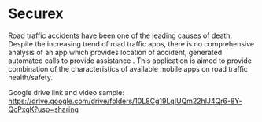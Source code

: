 # Securex
Road traffic accidents have been one of the leading causes of death. Despite the increasing trend of road traffic apps, there is no comprehensive analysis of an app which provides location of accident, generated automated calls to provide assistance . This application is aimed to provide combination of the characteristics of available mobile apps on road traffic health/safety.

Google drive link and video sample: https://drive.google.com/drive/folders/10L8Cg19LqIUQm22hlJ4Qr6-8Y-QcPxgK?usp=sharing
